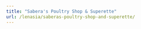 ```yaml
---
title: "Sabera's Poultry Shop & Superette"
url: /lenasia/saberas-poultry-shop-and-superette/
---
```

